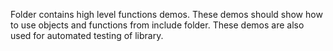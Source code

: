Folder contains high level functions demos.
These demos should show how to use objects and functions from include folder. These demos are also used for automated testing of library.
